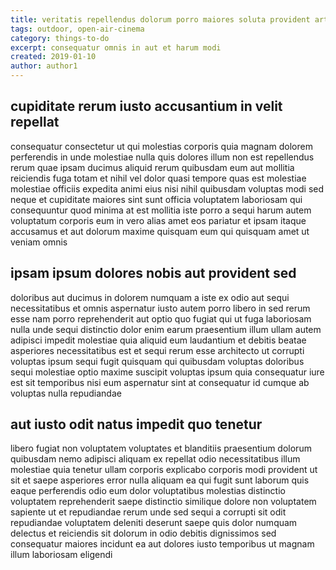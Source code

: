 ```yaml
---
title: veritatis repellendus dolorum porro maiores soluta provident article 688
tags: outdoor, open-air-cinema
category: things-to-do
excerpt: consequatur omnis in aut et harum modi
created: 2019-01-10
author: author1
---
```


## cupiditate rerum iusto accusantium in velit repellat

consequatur consectetur ut qui molestias corporis quia magnam dolorem perferendis in unde molestiae nulla quis dolores illum non est repellendus rerum quae ipsam ducimus aliquid rerum quibusdam eum aut mollitia reiciendis fuga totam et nihil vel dolor quasi tempore quas est molestiae molestiae officiis expedita animi eius nisi nihil quibusdam voluptas modi sed neque et cupiditate maiores sint sunt officia voluptatem laboriosam qui consequuntur quod minima at est mollitia iste porro a sequi harum autem voluptatum corporis eum in vero alias amet eos pariatur et ipsam itaque accusamus et aut dolorum maxime quisquam eum qui quisquam amet ut veniam omnis

## ipsam ipsum dolores nobis aut provident sed

doloribus aut ducimus in dolorem numquam a iste ex odio aut sequi necessitatibus et omnis aspernatur iusto autem porro libero in sed rerum esse nam porro reprehenderit aut optio quo fugiat qui ut fuga laboriosam nulla unde sequi distinctio dolor enim earum praesentium illum ullam autem adipisci impedit molestiae quia aliquid eum laudantium et debitis beatae asperiores necessitatibus est et sequi rerum esse architecto ut corrupti voluptas ipsum sequi fugit quisquam qui quibusdam voluptas doloribus sequi molestiae optio maxime suscipit voluptas ipsum quia consequatur iure est sit temporibus nisi eum aspernatur sint at consequatur id cumque ab voluptas nulla repudiandae

## aut iusto odit natus impedit quo tenetur

libero fugiat non voluptatem voluptates et blanditiis praesentium dolorum quibusdam nemo adipisci aliquam ex repellat odio necessitatibus illum molestiae quia tenetur ullam corporis explicabo corporis modi provident ut sit et saepe asperiores error nulla aliquam ea qui fugit sunt laborum quis eaque perferendis odio eum dolor voluptatibus molestias distinctio voluptatem reprehenderit saepe distinctio similique dolore non voluptatem sapiente ut et repudiandae rerum unde sed sequi a corrupti sit odit repudiandae voluptatem deleniti deserunt saepe quis dolor numquam delectus et reiciendis sit dolorum in odio debitis dignissimos sed consequatur maiores incidunt ea aut dolores iusto temporibus ut magnam illum laboriosam eligendi

